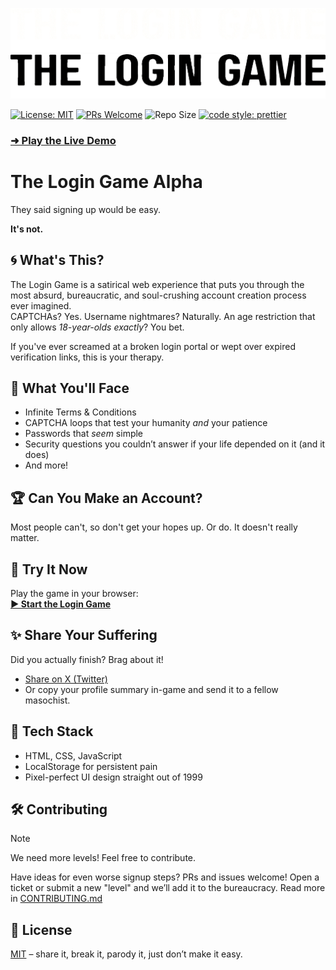![The Login Game logo](assets/logo-dark.gif#gh-dark-mode-only)
![The Login Game logo](assets/logo-light.gif#gh-light-mode-only)

[![License: MIT](https://img.shields.io/badge/License-MIT-yellow.svg?style=flat-square)](LICENSE)
[![PRs Welcome](https://img.shields.io/badge/PRs-welcome-brightgreen.svg?style=flat-square)](https://github.com/npmInstallSnack/login-game/pulls)
![Repo Size](https://img.shields.io/github/repo-size/npmInstallSnack/login-game?style=flat-square)
[![code style: prettier](https://img.shields.io/badge/code_style-prettier-ff69b4.svg?style=flat-square)](https://github.com/prettier/prettier)

### [➜ Play the Live Demo](https://npminstallsnack.github.io/login-game/)

# The Login Game Alpha

They said signing up would be easy.

**It's not.**

## 🌀 What's This?

The Login Game is a satirical web experience that puts you through the most absurd, bureaucratic, and soul-crushing account creation process ever imagined.  
CAPTCHAs? Yes. Username nightmares? Naturally. An age restriction that only allows _18-year-olds exactly_? You bet.

If you've ever screamed at a broken login portal or wept over expired verification links, this is your therapy.

## 🧠 What You'll Face

- Infinite Terms & Conditions
- CAPTCHA loops that test your humanity _and_ your patience
- Passwords that _seem_ simple
- Security questions you couldn’t answer if your life depended on it (and it does)
- And more!

## 🏆 Can You Make an Account?

Most people can't, so don't get your hopes up.
Or do. It doesn't really matter.

## 🚀 Try It Now

Play the game in your browser:  
**[▶️ Start the Login Game](https://npminstallsnack.github.io/login-game/)**

## ✨ Share Your Suffering

Did you actually finish? Brag about it!

- [Share on X (Twitter)](https://twitter.com/intent/tweet?text=I%20just%20finished%20The%20Login%20Game%20–%20the%20worst%20signup%20you%27ll%20ever%20enjoy!%20https%3A%2F%2Fnpminstallsnack.github.io%2Flogin-game)
- Or copy your profile summary in-game and send it to a fellow masochist.

## 👀 Tech Stack

- HTML, CSS, JavaScript
- LocalStorage for persistent pain
- Pixel-perfect UI design straight out of 1999

## 🛠 Contributing

> [!NOTE]
> We need more levels! Feel free to contribute.

Have ideas for even worse signup steps? PRs and issues welcome! Open a ticket or submit a new "level" and we’ll add it to the bureaucracy.
Read more in [CONTRIBUTING.md](CONTRIBUTING.md)

## 📄 License

[MIT](LICENSE) – share it, break it, parody it, just don’t make it easy.
